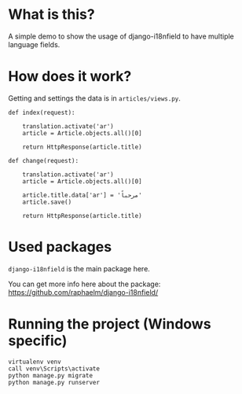 # What is this?

A simple demo to show the usage of django-i18nfield to have multiple language fields.

# How does it work?

Getting and settings the data is in `articles/views.py`.

```
def index(request):

    translation.activate('ar')
    article = Article.objects.all()[0]

    return HttpResponse(article.title)

def change(request):

    translation.activate('ar')
    article = Article.objects.all()[0]

    article.title.data['ar'] = 'مرحباً'
    article.save()

    return HttpResponse(article.title)
```

# Used packages

`django-i18nfield` is the main package here.

You can get more info here about the package: https://github.com/raphaelm/django-i18nfield/

# Running the project (Windows specific)

```
virtualenv venv
call venv\Scripts\activate
python manage.py migrate
python manage.py runserver
```